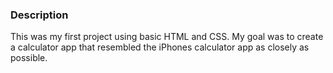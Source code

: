 ### Description

This was my first project using basic HTML and CSS. My goal was to create a calculator app that resembled the iPhones calculator app as closely as possible.
